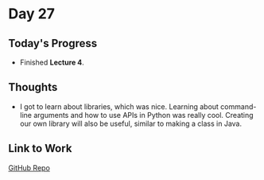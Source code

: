 # Day 27

## Today's Progress
- Finished **Lecture 4**.

## Thoughts
- I got to learn about libraries, which was nice. Learning about command-line arguments and how to use APIs in Python was really cool. Creating our own library will also be useful, similar to making a class in Java.

## Link to Work
[GitHub Repo](https://github.com/V-Paritosh/CS50-Python)